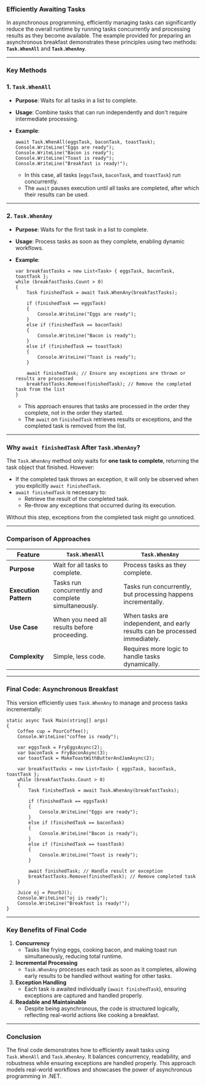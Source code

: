 ### **Efficiently Awaiting Tasks**

In asynchronous programming, efficiently managing tasks can significantly reduce the overall runtime by running tasks
concurrently and processing results as they become available. The example provided for preparing an asynchronous
breakfast demonstrates these principles using two methods: **`Task.WhenAll`** and **`Task.WhenAny`**.

---

### **Key Methods**

### 1\. **`Task.WhenAll`**

- **Purpose**: Waits for all tasks in a list to complete.

- **Usage**: Combine tasks that can run independently and don't require intermediate processing.

- **Example**:

  ```
  await Task.WhenAll(eggsTask, baconTask, toastTask);
  Console.WriteLine("Eggs are ready");
  Console.WriteLine("Bacon is ready");
  Console.WriteLine("Toast is ready");
  Console.WriteLine("Breakfast is ready!");

  ```

  - In this case, all tasks (`eggsTask`, `baconTask`, and `toastTask`) run concurrently.
  - The `await` pauses execution until all tasks are completed, after which their results can be used.

---

### 2\. **`Task.WhenAny`**

- **Purpose**: Waits for the first task in a list to complete.

- **Usage**: Process tasks as soon as they complete, enabling dynamic workflows.

- **Example**:

  ```
  var breakfastTasks = new List<Task> { eggsTask, baconTask, toastTask };
  while (breakfastTasks.Count > 0)
  {
      Task finishedTask = await Task.WhenAny(breakfastTasks);

      if (finishedTask == eggsTask)
      {
          Console.WriteLine("Eggs are ready");
      }
      else if (finishedTask == baconTask)
      {
          Console.WriteLine("Bacon is ready");
      }
      else if (finishedTask == toastTask)
      {
          Console.WriteLine("Toast is ready");
      }

      await finishedTask; // Ensure any exceptions are thrown or results are processed
      breakfastTasks.Remove(finishedTask); // Remove the completed task from the list
  }

  ```

  - This approach ensures that tasks are processed in the order they complete, not in the order they started.
  - The `await` on `finishedTask` retrieves results or exceptions, and the completed task is removed from the list.

---

### **Why `await finishedTask` After `Task.WhenAny`?**

The `Task.WhenAny` method only waits for **one task to complete**, returning the task object that finished. However:

- If the completed task throws an exception, it will only be observed when you explicitly `await finishedTask`.
- `await finishedTask` is necessary to:
  - Retrieve the result of the completed task.
  - Re-throw any exceptions that occurred during its execution.

Without this step, exceptions from the completed task might go unnoticed.

---

### **Comparison of Approaches**

| Feature               | `Task.WhenAll`                                      | `Task.WhenAny`                                                              |
| --------------------- | --------------------------------------------------- | --------------------------------------------------------------------------- |
| **Purpose**           | Wait for all tasks to complete.                     | Process tasks as they complete.                                             |
| **Execution Pattern** | Tasks run concurrently and complete simultaneously. | Tasks run concurrently, but processing happens incrementally.               |
| **Use Case**          | When you need all results before proceeding.        | When tasks are independent, and early results can be processed immediately. |
| **Complexity**        | Simple, less code.                                  | Requires more logic to handle tasks dynamically.                            |

---

### **Final Code: Asynchronous Breakfast**

This version efficiently uses `Task.WhenAny` to manage and process tasks incrementally:

```
static async Task Main(string[] args)
{
    Coffee cup = PourCoffee();
    Console.WriteLine("coffee is ready");

    var eggsTask = FryEggsAsync(2);
    var baconTask = FryBaconAsync(3);
    var toastTask = MakeToastWithButterAndJamAsync(2);

    var breakfastTasks = new List<Task> { eggsTask, baconTask, toastTask };
    while (breakfastTasks.Count > 0)
    {
        Task finishedTask = await Task.WhenAny(breakfastTasks);

        if (finishedTask == eggsTask)
        {
            Console.WriteLine("Eggs are ready");
        }
        else if (finishedTask == baconTask)
        {
            Console.WriteLine("Bacon is ready");
        }
        else if (finishedTask == toastTask)
        {
            Console.WriteLine("Toast is ready");
        }

        await finishedTask; // Handle result or exception
        breakfastTasks.Remove(finishedTask); // Remove completed task
    }

    Juice oj = PourOJ();
    Console.WriteLine("oj is ready");
    Console.WriteLine("Breakfast is ready!");
}

```

---

### **Key Benefits of Final Code**

1.  **Concurrency**
    - Tasks like frying eggs, cooking bacon, and making toast run simultaneously, reducing total runtime.
2.  **Incremental Processing**
    - `Task.WhenAny` processes each task as soon as it completes, allowing early results to be handled without waiting
      for other tasks.
3.  **Exception Handling**
    - Each task is awaited individually (`await finishedTask`), ensuring exceptions are captured and handled properly.
4.  **Readable and Maintainable**
    - Despite being asynchronous, the code is structured logically, reflecting real-world actions like cooking a
      breakfast.

---

### **Conclusion**

The final code demonstrates how to efficiently await tasks using `Task.WhenAll` and `Task.WhenAny`. It balances
concurrency, readability, and robustness while ensuring exceptions are handled properly. This approach models real-world
workflows and showcases the power of asynchronous programming in .NET.

